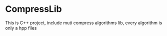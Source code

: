 # CompressLib
This is C++ project, include muti compress algorithms lib, every algorithm is only a hpp files
